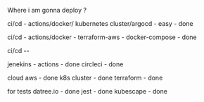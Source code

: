 Where i am gonna deploy ?

ci/cd - actions/docker/  kubernetes cluster/argocd - easy - done

ci/cd - actions/docker - terraform-aws - docker-compose - done


ci/cd --

jenekins - 
actions - done 
circleci - done 

cloud
aws - done 
k8s cluster  - done
terraform - done

for tests
datree.io - done
jest - done 
kubescape - done 
